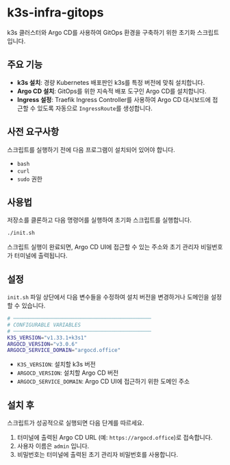# k3s-infra-gitops

k3s 클러스터와 Argo CD를 사용하여 GitOps 환경을 구축하기 위한 초기화 스크립트입니다.

## 주요 기능

- **k3s 설치**: 경량 Kubernetes 배포판인 k3s를 특정 버전에 맞춰 설치합니다.
- **Argo CD 설치**: GitOps를 위한 지속적 배포 도구인 Argo CD를 설치합니다.
- **Ingress 설정**: Traefik Ingress Controller를 사용하여 Argo CD 대시보드에 접근할 수 있도록 자동으로 `IngressRoute`를 생성합니다.

## 사전 요구사항

스크립트를 실행하기 전에 다음 프로그램이 설치되어 있어야 합니다.

- `bash`
- `curl`
- `sudo` 권한

## 사용법

저장소를 클론하고 다음 명령어를 실행하여 초기화 스크립트를 실행합니다.

```bash
./init.sh
```

스크립트 실행이 완료되면, Argo CD UI에 접근할 수 있는 주소와 초기 관리자 비밀번호가 터미널에 출력됩니다.

## 설정

`init.sh` 파일 상단에서 다음 변수들을 수정하여 설치 버전을 변경하거나 도메인을 설정할 수 있습니다.

```bash
# ─────────────────────────────────────────────
# CONFIGURABLE VARIABLES
# ─────────────────────────────────────────────
K3S_VERSION="v1.33.1+k3s1"
ARGOCD_VERSION="v3.0.6"
ARGOCD_SERVICE_DOMAIN="argocd.office"
```

- `K3S_VERSION`: 설치할 k3s 버전
- `ARGOCD_VERSION`: 설치할 Argo CD 버전
- `ARGOCD_SERVICE_DOMAIN`: Argo CD UI에 접근하기 위한 도메인 주소

## 설치 후

스크립트가 성공적으로 실행되면 다음 단계를 따르세요.

1.  터미널에 출력된 Argo CD URL (예: `https://argocd.office`)로 접속합니다.
2.  사용자 이름은 `admin` 입니다.
3.  비밀번호는 터미널에 출력된 초기 관리자 비밀번호를 사용합니다.
